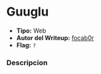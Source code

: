 # Guuglu #

- **Tipo:** Web
- **Autor del Writeup:** [focab0r](https://github.com/focab0r)
- **Flag:** `?`

### Descripcion ###


